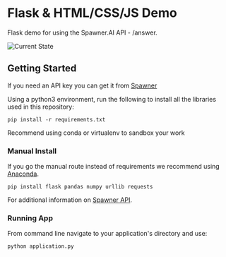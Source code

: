 # Flask & HTML/CSS/JS Demo

Flask demo for using the Spawner.AI API - /answer. 

![Current State](https://user-images.githubusercontent.com/33185528/74107067-57b6b700-4b3a-11ea-9ad7-c9bb011a9ba5.gif)

## Getting Started

If you need an API key you can get it from [Spawner](https://spawner.ai)

Using a python3 environment, run the following to install all the libraries used in this repository:
```
pip install -r requirements.txt
```
Recommend using conda or virtualenv to sandbox your work

### Manual Install 
If you go the manual route instead of requirements we recommend using [Anaconda](https://www.anaconda.com/distribution/). 
```
pip install flask pandas numpy urllib requests
```

For additional information on [Spawner API](https://spawner.gitbook.io/spawner-docs/).

### Running App
From command line navigate to your application's directory and use:
```
python application.py
```




